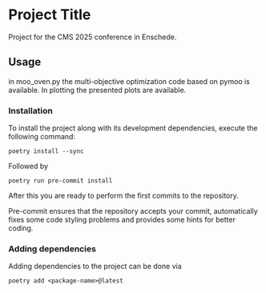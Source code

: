 # Project Title

Project for the CMS 2025 conference in Enschede.

## Usage

in moo_oven.py the multi-objective optimization code based on pymoo is available. In plotting the presented plots are available. 

### Installation
To install the project along with its development dependencies, execute the following command:

    poetry install --sync

Followed by

    poetry run pre-commit install

After this you are ready to perform the first commits to the repository.

Pre-commit ensures that the repository accepts your commit, automatically fixes some code styling problems and provides some hints for better coding.

### Adding dependencies
Adding dependencies to the project can be done via

    poetry add <package-name>@latest

